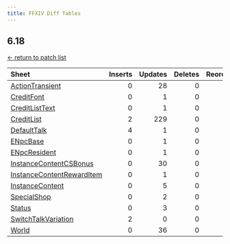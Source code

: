 ```yaml
---
title: FFXIV Diff Tables
---
```

## 6.18

[← return to patch list](https://makar8000.github.io/ffxiv-diff/)

| Sheet | Inserts | Updates | Deletes | Reorders |
| :---- | ------: | ------: | ------: | -------: |
| [ActionTransient](ActionTransient) |       0 |      28 |       0 |        0 |
| [CreditFont](CreditFont) |       0 |       1 |       0 |        0 |
| [CreditListText](CreditListText) |       0 |       1 |       0 |        0 |
| [CreditList](CreditList) |       2 |     229 |       0 |        0 |
| [DefaultTalk](DefaultTalk) |       4 |       1 |       0 |        0 |
| [ENpcBase](ENpcBase) |       0 |       1 |       0 |        0 |
| [ENpcResident](ENpcResident) |       0 |       1 |       0 |        0 |
| [InstanceContentCSBonus](InstanceContentCSBonus) |       0 |      30 |       0 |        0 |
| [InstanceContentRewardItem](InstanceContentRewardItem) |       0 |       1 |       0 |        0 |
| [InstanceContent](InstanceContent) |       0 |       5 |       0 |        0 |
| [SpecialShop](SpecialShop) |       0 |       2 |       0 |        0 |
| [Status](Status) |       0 |       3 |       0 |        0 |
| [SwitchTalkVariation](SwitchTalkVariation) |       2 |       0 |       0 |        0 |
| [World](World) |       0 |      36 |       0 |        0 |